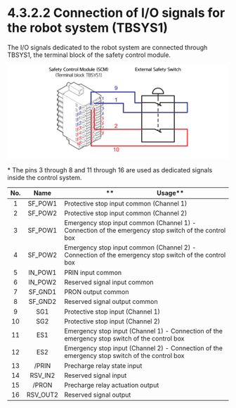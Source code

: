 # 4.3.2.2 Connection of I/O signals for the robot system (TBSYS1)

The I/O signals dedicated to the robot system are connected through TBSYS1, the terminal block of the safety control module.

![Figure 29 Connection of I/O signals for the robot system (TBSYS1)](../../../.gitbook/assets/image110.png)

\* The pins 3 through 8 and 11 through 16 are used as dedicated signals inside the control system.

| **No.** | **Name** | **　　　　　　　Usage**                                                                                     |
| :-----: | :------: | ---------------------------------------------------------------------------------------------------- |
|    1    |  SF_POW1 | Protective stop input common (Channel 1)                                                             |
|    2    |  SF_POW2 | Protective stop input common (Channel 2)                                                             |
|    3    |  SF_POW1 | Emergency stop input common (Channel 1) - Connection of the emergency stop switch of the control box |
|    4    |  SF_POW2 | Emergency stop input common (Channel 2) - Connection of the emergency stop switch of the control box |
|    5    |  IN_POW1 | PRIN input common                                                                                    |
|    6    |  IN_POW2 | Reserved signal input common                                                                         |
|    7    |  SF_GND1 | PRON output common                                                                                   |
|    8    |  SF_GND2 | Reserved signal output common                                                                        |
|    9    |   SG1	   | Protective stop input&#xD; (Channel 1)                                                               |
|    10   |   SG2    |  Protective stop input (Channel 2)                                                                   |
|    11   |    ES1   | Emergency stop input (Channel 1) - Connection of the emergency stop switch of the control box        |
|    12   |    ES2   | Emergency stop input (Channel 2) - Connection of the emergency stop switch of the control box        |
|    13   |   /PRIN  | Precharge relay state input                                                                          |
|    14   |  RSV_IN2 | Reserved signal input                                                                                |
|    15   |   /PRON  | Precharge relay actuation output                                                                     |
|    16   | RSV_OUT2 | Reserved signal output                                                                               |


